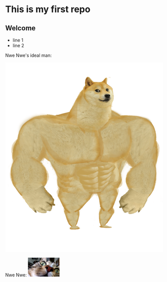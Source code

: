 # This is my first repo
## Welcome

- line 1
- line 2 

Nwe Nwe's ideal man:

<img src="buff dog.png" alt="dog" class="thumbnail" width="500" height="600">

Nwe Nwe:
<img src="catto.jpg" alt="cat" width="100" height="60">